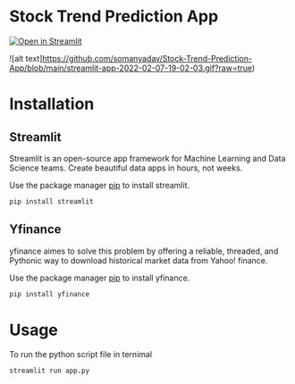 # Stock Trend Prediction App
[![Open in Streamlit](https://static.streamlit.io/badges/streamlit_badge_black_white.svg)](https://share.streamlit.io/streamlit/demo-uber-nyc-pickups/main)

![alt text]https://github.com/somanyadav/Stock-Trend-Prediction-App/blob/main/streamlit-app-2022-02-07-19-02-03.gif?raw=true)


# Installation

## Streamlit

Streamlit is an open-source app framework for Machine Learning and Data Science teams. Create beautiful data apps in hours, not weeks.

Use the package manager [pip](https://pypi.org/project/streamlit/) to install streamlit.
```bash
pip install streamlit
```

## Yfinance

yfinance aimes to solve this problem by offering a reliable, threaded, and Pythonic way to download historical market data from Yahoo! finance.

Use the package manager [pip](https://pypi.org/project/yfinance/) to install yfinance.
```bash
pip install yfinance
```

# Usage

To run the python script file in ternimal 
```bash
streamlit run app.py
```
